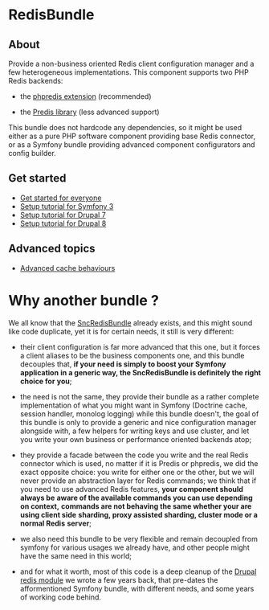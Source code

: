 # RedisBundle

## About

Provide a non-business oriented Redis client configuration manager and a few
heterogeneous implementations. This component supports two PHP Redis backends:

 *  the [phpredis extension](https://github.com/phpredis/phpredis) (recommended)

 *  the [Predis library](https://github.com/nrk/predis) (less advanced support)

This bundle does not hardcode any dependencies, so it might be used either as
a pure PHP software component providing base Redis connector, or as a Symfony
bundle providing advanced component configurators and config builder.

## Get started

 *  [Get started for everyone](Resources/docs/get-started.md)
 *  [Setup tutorial for Symfony 3](Resources/docs/symfony3.md)
 *  [Setup tutorial for Drupal 7](Resources/docs/drupal7.md)
 *  [Setup tutorial for Drupal 8](Resources/docs/drupal8.md)

## Advanced topics

 *  [Advanced cache behaviours](Resources/docs/cache-common.md)

# Why another bundle ?

We all know that the [SncRedisBundle](https://github.com/snc/SncRedisBundle)
already exists, and this might sound like code duplicate, yet it is for certain
needs, it still is very different:

 *  their client configuration is far more advanced that this one, but it
    forces a client aliases to be the business components one, and this bundle
    decouples that, **if your need is simply to boost your Symfony application**
    **in a generic way, the SncRedisBundle is definitely the right choice for**
    **you**;

 *  the need is not the same, they provide their bundle as a rather complete
    implementation of what you might want in Symfony (Doctrine cache, session
    handler, monolog logging) while this bundle doesn't, the goal of this bundle
    is only to provide a generic and nice configuration manager alongside with,
    a few helpers for writing keys and use cluster, and let you write your own
    business or performance oriented backends atop;

 *  they provide a facade between the code you write and the real Redis
    connector which is used, no matter if it is Predis or phpredis, we did the
    exact opposite choice: you write for either one or the other, but we will
    never provide an abstraction layer for Redis commands; we think that if you
    need to use advanced Redis features, **your component should always be**
    **aware of the available commands you can use depending on context,**
    **commands are not behaving the same whether your are using client side**
    **sharding, proxy assisted sharding, cluster mode or a normal Redis**
    **server**;

 *  we also need this bundle to be very flexible and remain decoupled from
    symfony for various usages we already have, and other people might have the
    same need in this world;

 *  and for what it worth, most of this code is a deep cleanup of the
    [Drupal redis module](https://www.drupal.org/project/redis) we wrote a few
    years back, that pre-dates the afformentioned Symfony bundle, with different
    needs, and some years of working code behind.
